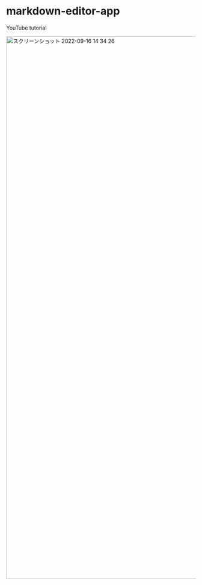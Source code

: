 # markdown-editor-app
YouTube tutorial

<img width="1439" alt="スクリーンショット 2022-09-16 14 34 26" src="https://user-images.githubusercontent.com/46119001/190564672-64e7a504-96b2-4024-bfce-b79b683ad6b0.png">
